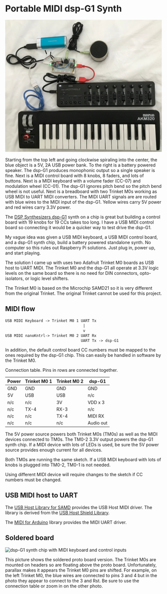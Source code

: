 # Portable MIDI dsp-G1 Synth

![dsp-G1 synth chip with keyboard and control board](./images/dsp-g1.jpg)

Starting from the top left and going clockwise spiraling into the center, the
blue object is a 5V, 2A USB power bank. To the right is a battery powered
speaker. The dsp-G1 produces monophonic output so a single speaker is fine.
Next is a MIDI control board with 8 knobs, 8 faders, and lots of buttons. Next
is a MIDI keyboard with a volume fader (CC-07) and modulation wheel (CC-01).
The dsp-G1 ignores pitch bend so the pitch bend wheel is not useful. Next is a
breadboard with two Trinket M0s working as USB MIDI to UART MIDI converters.
The MIDI UART signals are are routed with blue wires to the MIDI input of the
dsp-G1. Yellow wires carry 5V power and red wires carry 3.3V power.

The [DSP Synthesizers
dsp-G1](https://dspsynth.eu/webshop/product/dsp-g1-analog-modeling-synthesizer/)
synth on a chip is great but building a control board with 19 knobs for 19 CCs
takes too long. I have a USB MIDI control board so connecting it would be a
quicker way to test drive the dsp-G1.

My vague idea was given a USB MIDI keyboard, a USB MIDI control board, and a
dsp-G1 synth chip, build a battery powered standalone synth. No computer so
this rules out Raspberry Pi solutions. Just plug in, power up, and start
playing.

The solution I came up with uses two Adafruit Trinket M0 boards as USB host to
UART MIDI. The Trinket M0 and the dsp-G1 all operate at 3.3V logic levels on
the same board so there is no need for DIN connectors, opto-isolators, or logic
level shifters.

The Trinket M0 is based on the Microchip SAMD21 so it is very different from
the original Trinket. The original Trinket cannot be used for this project.

## MIDI flow

```
USB MIDI Keyboard -> Trinket M0 1 UART Tx
                                   |
                                   v
USB MIDI nanoKntrl-> Trinket M0 2 UART Rx
                                  UART Tx -> dsp-G1
```

In addition, the default control board CC numbers must be mapped to the ones
required by the dsp-G1 chip. This can easily be handled in software by the
Trinket M0.

Connection table. Pins in rows are connected together.

Power   |Trinket M0 1   |Trinket M0 2   |dsp-G1
------- |-------------- |------------   |------
GND     |GND            |GND            |GND
5V      |USB            |USB            |n/c
n/c     |n/c            |3V             |VDD x 3
n/c     |TX-4           |RX-3           |n/c
n/c     |n/c            |TX-4           |MIDI RX
n/c     |n/c            |n/c            |Audio out

The 5V power source powers both Trinket M0s (TM0s) as well as the MIDI devices
connected to TM0s. The TM0-2 3.3V output powers the dsp-G1 synth chip. If a
MIDI device with lots of LEDs is used, be sure the 5V power source provides
enough current for all devices.

Both TM0s are running the same sketch. If a USB MIDI keyboard with lots of
knobs is plugged into TM0-2, TM0-1 is not needed.

Using different MIDI device will require changes to the sketch if CC numbers
must be changed.

## USB MIDI host to UART

The [USB Host Library for
SAMD](https://github.com/gdsports/USB_Host_Library_SAMD) provides the USB Host
MIDI driver. The library is derived from the [USB Host Shield
Library](https://github.com/felis/USB_Host_Shield_2.0).

The [MIDI for
Arduino](https://github.com/FortySevenEffects/arduino_midi_library) library
provides the MIDI UART driver.

## Soldered board

![dsp-G1 synth chip with MIDI keyboard and control inputs](./images/dsp-g1_soldered.jpg)

This picture shows the soldered proto board version. The Trinket M0s are
mounted on headers so are floating above the proto board. Unfortunately,
parallax makes it appears the Trinket M0 pins are shifted. For example, on the
left Trinket M0, the blue wires are connected to pins 3 and 4 but in the photo
they appear to connect to the 3 and Rst. Be sure to use the connection table
or zoom in on the other photo.
